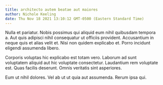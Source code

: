 ```yaml
---
title: architecto autem beatae aut maiores
author: Nichole Keeling
date: Thu Nov 18 2021 13:10:12 GMT-0500 (Eastern Standard Time)
---
```

Nulla et pariatur. Nobis possimus qui aliquid eum nihil quibusdam tempora a. Aut quis adipisci nihil consequatur ut officiis provident. Accusantium in neque quis et alias velit et. Nisi non quidem explicabo et. Porro incidunt eligendi assumenda libero.

 Corporis voluptas hic explicabo est totam vero. Laborum ad sunt voluptatem aliquid aut hic voluptate consectetur. Laudantium rem voluptate est. Quas facilis deserunt. Omnis veritatis sint asperiores.

 Eum ut nihil dolores. Vel ab ut ut quia aut assumenda. Rerum ipsa qui.